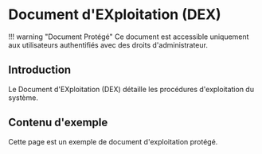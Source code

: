 # Document d'EXploitation (DEX)

!!! warning "Document Protégé"
    Ce document est accessible uniquement aux utilisateurs authentifiés avec des droits d'administrateur.

## Introduction

Le Document d'EXploitation (DEX) détaille les procédures d'exploitation du système.

## Contenu d'exemple

Cette page est un exemple de document d'exploitation protégé.